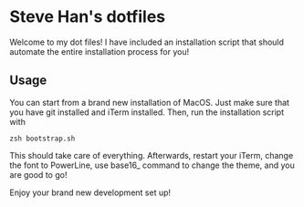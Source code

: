 # Steve Han's dotfiles
Welcome to my dot files! 
I have included an installation script that should automate the entire installation process for you!
## Usage
You can start from a brand new installation of MacOS. Just make sure that you have git installed and iTerm installed.
Then, run the installation script with 

```
zsh bootstrap.sh
```

This should take care of everything. Afterwards, restart your iTerm, change the font to PowerLine, use base16_ command to change the theme, and you are good to go! 

Enjoy your brand new development set up!
